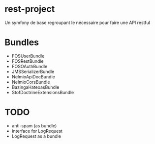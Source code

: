rest-project
=======

Un symfony de base regroupant le nécessaire pour faire une API restful

Bundles
=======
* FOSUserBundle
* FOSRestBundle
* FOSOAuthBundle
* JMSSerializerBundle
* NelmioApiDocBundle
* NelmioCorsBundle
* BazingaHateoasBundle
* StofDoctrineExtensionsBundle

TODO
=======
* anti-spam (as bundle)
* interface for LogRequest
* LogRequest as a bundle

